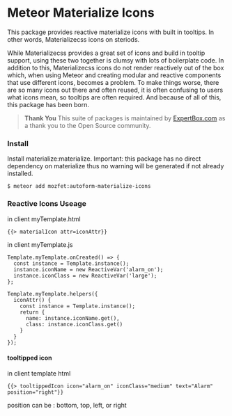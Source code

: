 # Meteor Materialize Icons

This package provides reactive materialize icons with built in tooltips. In other words, Materializecss icons on steriods.

While Materializecss provides a great set of icons and build in tooltip support, using these two together is clumsy with lots of boilerplate code. In addition to this, Materializecss icons do not render reactively out of the box which, when using Meteor and creating modular and reactive components that use different icons, becomes a problem. To make things worse, there are so many icons out there and often reused, it is often confusing to users what icons mean, so tooltips are often required. And because of all of this, this package has been born.

> **Thank You** This suite of packages is maintained by [ExpertBox.com](http://www.ExpertBox.com) as a thank you to the Open Source community.

### Install ###

Install materialize:materialize. Important: this package has no direct dependency on materialize thus no warning will be generated if not already installed.

```
$ meteor add mozfet:autoform-materialize-icons
```

### Reactive Icons Useage ###

in client myTemplate.html
```
{{> materialIcon attr=iconAttr}}
```

in client myTemplate.js
```
Template.myTemplate.onCreated() => {
  const instance = Template.instance();
  instance.iconName = new ReactiveVar('alarm_on');
  instance.iconClass = new ReactiveVar('large');
};

Template.myTemplate.helpers({
  iconAttr() {
    const instance = Template.instance();
    return {
      name: instance.iconName.get(),
      class: instance.iconClass.get()
    }
  }
});
```

#### tooltipped icon ####

in client template html
```
{{> tooltippedIcon icon="alarm_on" iconClass="medium" text="Alarm" position="right"}}
```
position can be : bottom, top, left, or right
